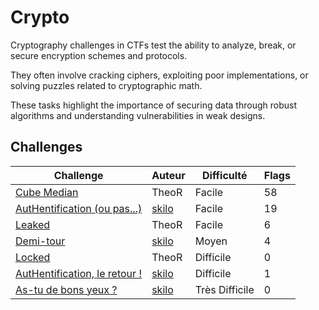 # Crypto

Cryptography challenges in CTFs test the ability to analyze, break, or secure encryption schemes and protocols.

They often involve cracking ciphers, exploiting poor implementations, or solving puzzles related to cryptographic math.

These tasks highlight the importance of securing data through robust algorithms and understanding vulnerabilities in weak designs.

## Challenges

| Challenge       | Auteur | Difficulté | Flags |
| --------------- | ------ | ---------- | ----- |
| [Cube Median](./cubemedian) | TheoR | Facile | 58 |
| [AutHentification (ou pas...)](./authentification-1) | [skilo](https://x.com/skilo_sh) | Facile | 19 |
| [Leaked](./leaked) | TheoR | Facile | 6 |
| [Demi-tour](./demi-tour) | [skilo](https://x.com/skilo_sh) | Moyen | 4 |
| [Locked](./locked) | TheoR | Difficile | 0 |
| [AutHentification, le retour !](./authentification-2) | [skilo](https://x.com/skilo_sh) | Difficile | 1 |
| [As-tu de bons yeux ?](./as-tu-de-bons-yeux) | [skilo](https://x.com/skilo_sh) | Très Difficile | 0 |
